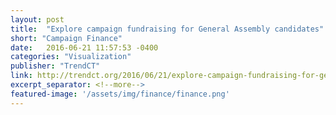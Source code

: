 ```yaml
---
layout: post
title:  "Explore campaign fundraising for General Assembly candidates"
short: "Campaign Finance"
date:   2016-06-21 11:57:53 -0400
categories: "Visualization"
publisher: "TrendCT"
link: http://trendct.org/2016/06/21/explore-campaign-fundraising-for-general-assembly-candidates/
excerpt_separator: <!--more-->
featured-image: '/assets/img/finance/finance.png'
---
```

